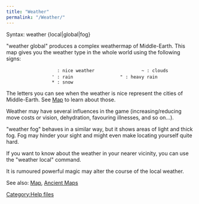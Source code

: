 ```yaml
---
title: "Weather"
permalink: "/Weather/"
---
```


Syntax: weather {local\|global\|fog}

"weather global" produces a complex weathermap of Middle-Earth. This map
gives you the weather type in the whole world using the following signs:

<div>

`                   : nice weather`
`                 ~ : clouds`
`                 ' : rain`
`                 " : heavy rain`
`                 * : snow`

</div>

The letters you can see when the weather is nice represent the cities of
Middle-Earth. See [Map](Map "wikilink") to learn about those.

Weather may have several influences in the game (increasing/reducing
move costs or vision, dehydration, favouring illnesses, and so on...).

"weather fog" behaves in a similar way, but it shows areas of light and
thick fog. Fog may hinder your sight and might even make locating
yourself quite hard.

If you want to know about the weather in your nearer vicinity, you can
use the "weather local" command.

It is rumoured powerful magic may alter the course of the local weather.

See also: [Map](Map "wikilink"), [Ancient Maps](Ancient_Maps "wikilink")

[Category:Help files](Category:Help_files "wikilink")